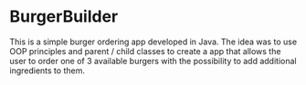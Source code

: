 # BurgerBuilder
This is a simple burger ordering app developed in Java. The idea was to use OOP principles 
and parent / child classes to create a app that allows the user to order one of 3 available 
burgers with the possibility to add additional ingredients to them. 
